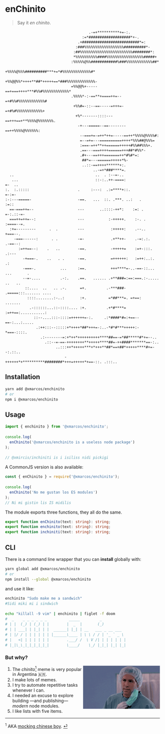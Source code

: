 # enChinito

> Say it _en chinito_.

```Text
                                      .-=+**********+=-:.
                                   :=*###################*+-.
                                 .+##########################*=:
                                :###%%%%%%%%%%%%%%%%%%##########*-
                               :##%%%%%%%%%%%%%%%%%%%%%%%%########*:
                               *%%%%%%%%%%####%%%%%%%%%%%%%%%%%#####+
                              :%%%%%@%%############%###%%%%%%%%%%%%##*
                              +%%%%@%%%##########***+=*#%%%%%%%%%%%%%#*
                              +%%@@%%*++++**##*+++++==*###%%%%%%%%%%%%%-
                              =%%@@%+-----==+===++++***#%%#%%%%%%%%%%%%*
                              .%%%%*-:-==**+====++=--=+#%%#%%%%%%%%%%%%#
                               +%%#=-::--==-----=+++=-=+#%#%%%%%%%%%%%%+
                                +%*-------::::---==+++==+**%%%%@%%%%%%%.
                                 -+---=====--==--------==++%%%%@%%%%%%:
                                  --===+=-=++*++=-----==++*%%%%@%%%%#:
                                  =--=+=---==========++++*%%%##@%%%=
                                  :===-=++**++======+++++#%%##%%%+.
                                  .==---===++++======+++##*#%%*-
                                  .#+---==+++=======++*#%#*=:
                                   ##*=---======+++++*%-
                                   ..::-==++++******+:.
                                        ..-=+*###****=.
  ..                                     ..  . :--=-..
   ...                                   ::-:..++-====:                 =-  ..
:.  :.:::::                      .     :---:  .:=****+::.               =-:=-
:-:---=====-                     -==.   ...  ::. .***. ..:   .          :=::
  ==-===++=--                    ---       ..::::-++*:    :=: .          =-:.::-=-
  ===++=++=--:                   ---           :-+++++.    :-. .         :====--=.
  :+=---------      .  .         ---            :+++++:    .--..          +===--.
    -===------:      . .         -=-            .+**++-    .-=:.:.        .-==--:
      :=++==--:    .   ..        -==.           -+++++=    :=+-:::.         .:---
        -+===-.    ..   . .      -==.           =++++++:   :=++:..:.          .:
        -===-.           ...     :==.           +++****=-..-==-::... ...       .
        --=-....         .-:.    .==.   ...... .+**###=:==:===.:-.....  ..   ..
         ::....  ..   .. .-.      =+.         .-***###- .=====:::....... ....
          ::::........:-..:       :+.          =*##***=. =+==:       .......
           .-::::::...::-::::.... :+.         .+*#****= :=++==:...........:
             ::--....:::-::::=++++++=-:.     .:*####*#=:+==--==-:...:.....
              .:++:::--:::::+*++++*##*+++=-:..-*#*#***+++++:-*===-::::.
                .:--------=:+*++*++++++++++****##==-=*##*****#*+=--..
                  .::--=-==-++++++++**+++++****##=-++####*******==-:..
                       ..:::++*+++++***+*+++**##*==+##*+++++****#+=--:.::..
                           -++++++*+**********########*+++=+++++*+==-::. .:::..
```

## Installation

```bash
yarn add @xmarcos/enchinito
# or
npm i @xmarcos/enchinito
```

## Usage

```js
import { enchinito } from '@xmarcos/enchinito';

console.log(
  enChinito('@xmarcos/enchinito is a useless node package')
);

// @xmircis/inchiniti is i isiliss nidi pickigi
```

A CommonJS version is also available:

```js
const { enChinito } = require('@xmarcos/enchinito');

console.log(
  enChinito('No me gustan los ES modules')
);
// Ni mi gistin lis IS midilis
```

The module exports three functions, they all do the same.

```typescript
export function enChinito(text: string): string;
export function enchinito(text: string): string;
export function inchiniti(text: string): string;
```

## CLI

There is a command line wrapper that you can **install** globally with:

```bash
yarn global add @xmarcos/enchinito
# or
npm install --global @xmarcos/enchinito
```

and use it like:

```bash
enchinito "Sudo make me a sandwich"
#Sidi miki mi i sindwich

echo "killall -9 vim" | enchinito | figlet -f doom
#  _    _ _ _ _ _ _          _____         _
# | |  (_) | (_) | |        |  _  |       (_)
# | | ___| | |_| | |  ______| |_| | __   ___ _ __ ___
# | |/ / | | | | | | |______\____ | \ \ / / | '_ ` _ \
# |   <| | | | | | |        .___/ /  \ V /| | | | | | |
# |_|\_\_|_|_|_|_|_|        \____/    \_/ |_|_| |_| |_|
```

### But why?

<img src="images/but-why.gif" align="right" width="250" />

1. The _chinito_[<sup id="a1">1</sup>](#f1) meme is very popular in Argentina 🇦🇷.
2. I make lots of memes.
3. I try to automate repetitive tasks whenever I can.
4. I needed an excuse to explore building —and publishing— _modern_ node modules.
5. I like lists with five items.

---
<sup id="f1">1</sup> AKA [mocking chinese boy](https://www.google.com/search?q=mocking+chinese+boy+meme&tbm=isch). [⏎](#a1)
